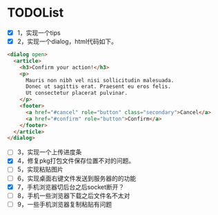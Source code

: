 # TODOList

- [x] 1，实现一个tips
- [x] 2，实现一个dialog，html代码如下。

```html
<dialog open>
  <article>
    <h3>Confirm your action!</h3>
    <p>
      Mauris non nibh vel nisi sollicitudin malesuada. 
      Donec ut sagittis erat. Praesent eu eros felis. 
      Ut consectetur placerat pulvinar.
    </p>
    <footer>
      <a href="#cancel" role="button" class="secondary">Cancel</a>
      <a href="#confirm" role="button">Confirm</a>
    </footer>
  </article>
</dialog>
```

- [ ] 3，实现一个上传进度条
- [x] 4，修复pkg打包文件保存位置不对的问题。
- [ ] 5，实现粘贴图片
- [ ] 6，实现桌面右键文件发送到服务器的的功能
- [x] 7，手机浏览器切后台之后socket断开？
- [ ] 8，手机一些浏览器下载之后文件名不太对
- [ ] 9，一些手机浏览器复制粘贴有问题
